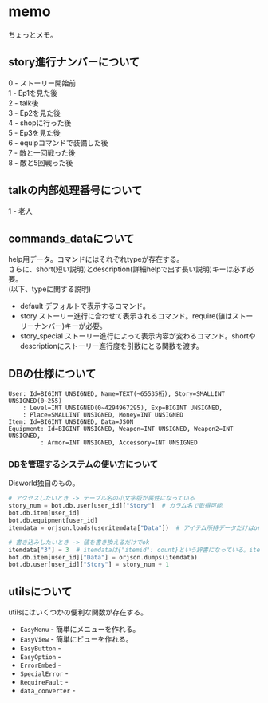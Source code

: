 # memo  
ちょっとメモ。  
  
## story進行ナンバーについて  
0 - ストーリー開始前  
1 - Ep1を見た後  
2 - talk後  
3 - Ep2を見た後  
4 - shopに行った後  
5 - Ep3を見た後  
6 - equipコマンドで装備した後  
7 - 敵と一回戦った後  
8 - 敵と5回戦った後  
  
## talkの内部処理番号について  
1 - 老人  
  
## commands_dataについて  
help用データ。コマンドにはそれぞれtypeが存在する。　  
さらに、short(短い説明)とdescription(詳細helpで出す長い説明)キーは必ず必要。  
(以下、typeに関する説明)
- default デフォルトで表示するコマンド。
- story ストーリー進行に合わせて表示されるコマンド。require(値はストーリーナンバー)キーが必要。
- story_special ストーリー進行によって表示内容が変わるコマンド。shortやdescriptionにストーリー進行度を引数にとる関数を渡す。

## DBの仕様について
```
User: Id=BIGINT UNSIGNED, Name=TEXT(~65535桁), Story=SMALLINT UNSIGNED(0~255)  
    : Level=INT UNSIGNED(0~4294967295), Exp=BIGINT UNSIGNED,  
    : Place=SMALLINT UNSIGNED, Money=INT UNSIGNED  
Item: Id=BIGINT UNSIGNED, Data=JSON  
Equipment: Id=BIGINT UNSIGNED, Weapon=INT UNSIGNED, Weapon2=INT UNSIGNED,  
         : Armor=INT UNSIGNED, Accessory=INT UNSIGNED
```
### DBを管理するシステムの使い方について
Disworld独自のもの。
```py
# アクセスしたいとき -> テーブル名の小文字版が属性になっている
story_num = bot.db.user[user_id]["Story"]  # カラム名で取得可能
bot.db.item[user_id]
bot.db.equipment[user_id]
itemdata = orjson.loads(useritemdata["Data"])  # アイテム所持データだけはorjsonでのloads、dumps必須

# 書き込みしたいとき -> 値を書き換えるだけでok
itemdata["3"] = 3  # itemdataは{"itemid": count}という辞書になっている。itemidはstrなので注意
bot.db.item[user_id]["Data"] = orjson.dumps(itemdata)
bot.db.user[user_id]["Story"] = story_num + 1
```

## utilsについて
utilsにはいくつかの便利な関数が存在する。
- `EasyMenu` - 簡単にメニューを作れる。
- `EasyView` - 簡単にビューを作れる。
- `EasyButton` -
- `EasyOption` -
- `ErrorEmbed` -
- `SpecialError` -
- `RequireFault` -
- `data_converter` -
